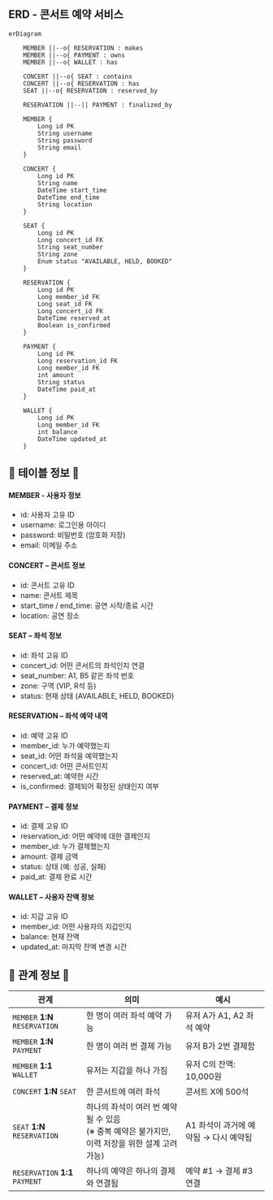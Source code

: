 ## ERD - 콘서트 예약 서비스

```mermaid
erDiagram

    MEMBER ||--o{ RESERVATION : makes
    MEMBER ||--o{ PAYMENT : owns
    MEMBER ||--o{ WALLET : has

    CONCERT ||--o{ SEAT : contains
    CONCERT ||--o{ RESERVATION : has
    SEAT ||--o{ RESERVATION : reserved_by

    RESERVATION ||--|| PAYMENT : finalized_by

    MEMBER {
        Long id PK
        String username
        String password
        String email
    }

    CONCERT {
        Long id PK
        String name
        DateTime start_time
        DateTime end_time
        String location
    }

    SEAT {
        Long id PK
        Long concert_id FK
        String seat_number
        String zone
        Enum status "AVAILABLE, HELD, BOOKED"
    }

    RESERVATION {
        Long id PK
        Long member_id FK
        Long seat_id FK
        Long concert_id FK
        DateTime reserved_at
        Boolean is_confirmed
    }

    PAYMENT {
        Long id PK
        Long reservation_id FK
        Long member_id FK
        int amount
        String status
        DateTime paid_at
    }

    WALLET {
        Long id PK
        Long member_id FK
        int balance
        DateTime updated_at
    }
```

## 🍁 테이블 정보 🍁
#### MEMBER - 사용자 정보
- id: 사용자 고유 ID
- username: 로그인용 아이디
- password: 비밀번호 (암호화 저장)
- email: 이메일 주소

#### CONCERT – 콘서트 정보
- id: 콘서트 고유 ID
- name: 콘서트 제목
- start_time / end_time: 공연 시작/종료 시간
- location: 공연 장소

#### SEAT – 좌석 정보
- id: 좌석 고유 ID
- concert_id: 어떤 콘서트의 좌석인지 연결
- seat_number: A1, B5 같은 좌석 번호
- zone: 구역 (VIP, R석 등)
- status: 현재 상태 (AVAILABLE, HELD, BOOKED)

#### RESERVATION – 좌석 예약 내역
- id: 예약 고유 ID
- member_id: 누가 예약했는지
- seat_id: 어떤 좌석을 예약했는지
- concert_id: 어떤 콘서트인지
- reserved_at: 예약한 시간
- is_confirmed: 결제되어 확정된 상태인지 여부

#### PAYMENT – 결제 정보
- id: 결제 고유 ID
- reservation_id: 어떤 예약에 대한 결제인지
- member_id: 누가 결제했는지
- amount: 결제 금액
- status: 상태 (예: 성공, 실패)
- paid_at: 결제 완료 시간

#### WALLET – 사용자 잔액 정보
- id: 지갑 고유 ID
- member_id: 어떤 사용자의 지갑인지
- balance: 현재 잔액
- updated_at: 마지막 잔액 변경 시간

## 🍁 관계 정보 🍁
| 관계                              | 의미                                                            | 예시                      |
| ------------------------------- | ------------------------------------------------------------- | ----------------------- |
| `MEMBER` **1\:N** `RESERVATION` | 한 명이 여러 좌석 예약 가능                                              | 유저 A가 A1, A2 좌석 예약      |
| `MEMBER` **1\:N** `PAYMENT`     | 한 명이 여러 번 결제 가능                                               | 유저 B가 2번 결제함            |
| `MEMBER` **1:1** `WALLET`       | 유저는 지갑을 하나 가짐                                                 | 유저 C의 잔액: 10,000원       |
| `CONCERT` **1\:N** `SEAT`       | 한 콘서트에 여러 좌석                                                  | 콘서트 X에 500석             |
| `SEAT` **1\:N** `RESERVATION`   | 하나의 좌석이 여러 번 예약될 수 있음<br> (※ 중복 예약은 불가지만, 이력 저장을 위한 설계 고려 가능) | A1 좌석이 과거에 예약됨 → 다시 예약됨 |
| `RESERVATION` **1:1** `PAYMENT` | 하나의 예약은 하나의 결제와 연결됨                                           | 예약 #1 → 결제 #3 연결        |